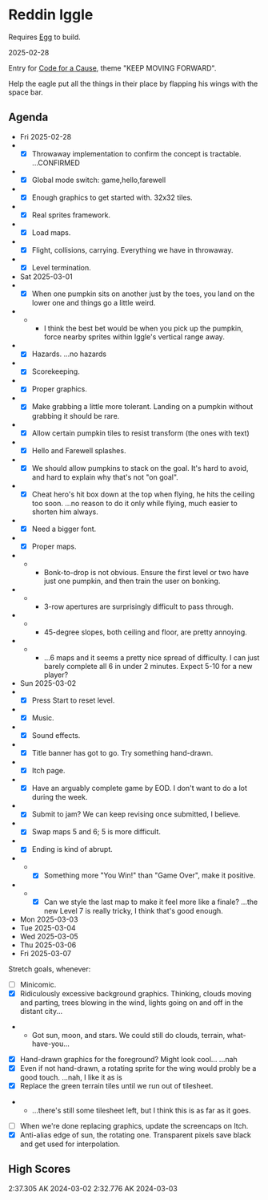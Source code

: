 # Reddin Iggle

Requires [Egg](https://github.com/aksommerville/egg) to build.

2025-02-28

Entry for [Code for a Cause](https://itch.io/jam/code-for-a-cause), theme "KEEP MOVING FORWARD".

Help the eagle put all the things in their place by flapping his wings with the space bar.

## Agenda

- Fri 2025-02-28
- - [x] Throwaway implementation to confirm the concept is tractable. ...CONFIRMED
- - [x] Global mode switch: game,hello,farewell
- - [x] Enough graphics to get started with. 32x32 tiles.
- - [x] Real sprites framework.
- - [x] Load maps.
- - [x] Flight, collisions, carrying. Everything we have in throwaway.
- - [x] Level termination.
- Sat 2025-03-01
- - [x] When one pumpkin sits on another just by the toes, you land on the lower one and things go a little weird.
- - - I think the best bet would be when you pick up the pumpkin, force nearby sprites within Iggle's vertical range away.
- - [x] Hazards. ...no hazards
- - [x] Scorekeeping.
- - [x] Proper graphics.
- - [x] Make grabbing a little more tolerant. Landing on a pumpkin without grabbing it should be rare.
- - [x] Allow certain pumpkin tiles to resist transform (the ones with text)
- - [x] Hello and Farewell splashes.
- - [x] We should allow pumpkins to stack on the goal. It's hard to avoid, and hard to explain why that's not "on goal".
- - [x] Cheat hero's hit box down at the top when flying, he hits the ceiling too soon. ...no reason to do it only while flying, much easier to shorten him always.
- - [x] Need a bigger font.
- - [x] Proper maps.
- - - Bonk-to-drop is not obvious. Ensure the first level or two have just one pumpkin, and then train the user on bonking.
- - - 3-row apertures are surprisingly difficult to pass through.
- - - 45-degree slopes, both ceiling and floor, are pretty annoying.
- - - ...6 maps and it seems a pretty nice spread of difficulty. I can just barely complete all 6 in under 2 minutes. Expect 5-10 for a new player?
- Sun 2025-03-02
- - [x] Press Start to reset level.
- - [x] Music.
- - [x] Sound effects.
- - [x] Title banner has got to go. Try something hand-drawn.
- - [x] Itch page.
- - [x] Have an arguably complete game by EOD. I don't want to do a lot during the week.
- - [x] Submit to jam? We can keep revising once submitted, I believe.
- - [x] Swap maps 5 and 6; 5 is more difficult.
- - [x] Ending is kind of abrupt.
- - - [x] Something more "You Win!" than "Game Over", make it positive.
- - - [x] Can we style the last map to make it feel more like a finale? ...the new Level 7 is really tricky, I think that's good enough.
- Mon 2025-03-03
- Tue 2025-03-04
- Wed 2025-03-05
- Thu 2025-03-06
- Fri 2025-03-07

Stretch goals, whenever:
- [ ] Minicomic.
- [x] Ridiculously excessive background graphics. Thinking, clouds moving and parting, trees blowing in the wind, lights going on and off in the distant city...
- - Got sun, moon, and stars. We could still do clouds, terrain, what-have-you...
- [x] Hand-drawn graphics for the foreground? Might look cool... ...nah
- [x] Even if not hand-drawn, a rotating sprite for the wing would probly be a good touch. ...nah, I like it as is
- [x] Replace the green terrain tiles until we run out of tilesheet.
- - ...there's still some tilesheet left, but I think this is as far as it goes.
- [ ] When we're done replacing graphics, update the screencaps on Itch.
- [x] Anti-alias edge of sun, the rotating one. Transparent pixels save black and get used for interpolation.

## High Scores

2:37.305 AK 2024-03-02
2:32.776 AK 2024-03-03
